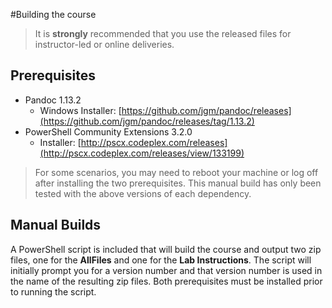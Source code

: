 #Building the course

> It is **strongly** recommended that you use the released files for instructor-led or online deliveries.

## Prerequisites
* Pandoc 1.13.2
  * Windows Installer: [https://github.com/jgm/pandoc/releases](https://github.com/jgm/pandoc/releases/tag/1.13.2)
* PowerShell Community Extensions 3.2.0
  * Installer: [http://pscx.codeplex.com/releases](http://pscx.codeplex.com/releases/view/133199)

> For some scenarios, you may need to reboot your machine or log off after installing the two prerequisites. This manual build has only been tested with the above versions of each dependency.

## Manual Builds
A PowerShell script is included that will build the course and output two zip files, one for the **AllFiles** and one for the **Lab Instructions**.  The script will initially prompt you for a version number and that version number is used in the name of the resulting zip files.  Both prerequisites must be installed prior to running the script.
